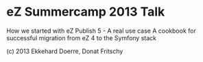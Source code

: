 # eZ Summercamp 2013 Talk

How we started with eZ Publish 5 - A real use case
A cookbook for successful migration from eZ 4 to the Symfony stack

(c) 2013 Ekkehard Doerre, Donat Fritschy